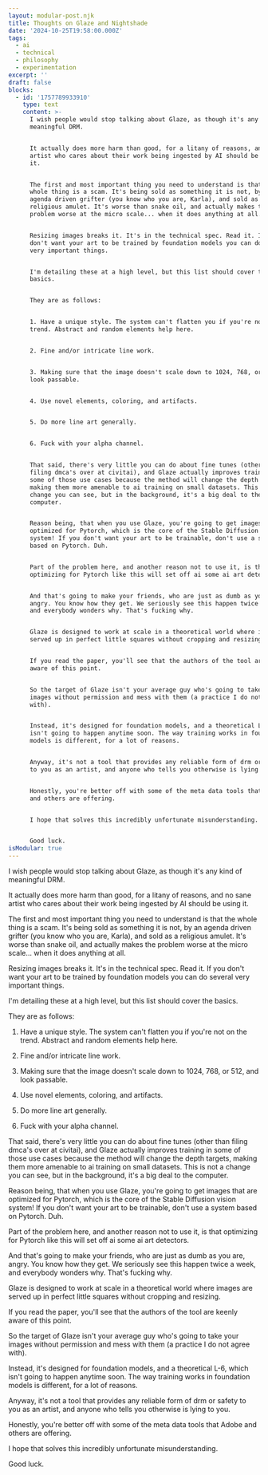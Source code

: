 ```yaml
---
layout: modular-post.njk
title: Thoughts on Glaze and Nightshade
date: '2024-10-25T19:58:00.000Z'
tags:
  - ai
  - technical
  - philosophy
  - experimentation
excerpt: ''
draft: false
blocks:
  - id: '1757789933910'
    type: text
    content: >-
      I wish people would stop talking about Glaze, as though it's any kind of
      meaningful DRM. 


      It actually does more harm than good, for a litany of reasons, and no sane
      artist who cares about their work being ingested by AI should be using
      it. 


      The first and most important thing you need to understand is that the
      whole thing is a scam. It's being sold as something it is not, by an
      agenda driven grifter (you know who you are, Karla), and sold as a
      religious amulet. It's worse than snake oil, and actually makes the
      problem worse at the micro scale... when it does anything at all. 


      Resizing images breaks it. It's in the technical spec. Read it. If you
      don't want your art to be trained by foundation models you can do several
      very important things.


      I'm detailing these at a high level, but this list should cover the
      basics.


      They are as follows:


      1. Have a unique style. The system can't flatten you if you're not on the
      trend. Abstract and random elements help here.


      2. Fine and/or intricate line work.


      3. Making sure that the image doesn't scale down to 1024, 768, or 512, and
      look passable.


      4. Use novel elements, coloring, and artifacts.


      5. Do more line art generally.


      6. Fuck with your alpha channel.


      That said, there's very little you can do about fine tunes (other than
      filing dmca's over at civitai), and Glaze actually improves training in
      some of those use cases because the method will change the depth targets,
      making them more amenable to ai training on small datasets. This is not a
      change you can see, but in the background, it's a big deal to the
      computer.


      Reason being, that when you use Glaze, you're going to get images that are
      optimized for Pytorch, which is the core of the Stable Diffusion vision
      system! If you don't want your art to be trainable, don't use a system
      based on Pytorch. Duh.


      Part of the problem here, and another reason not to use it, is that
      optimizing for Pytorch like this will set off ai some ai art detectors. 


      And that's going to make your friends, who are just as dumb as you are,
      angry. You know how they get. We seriously see this happen twice a week,
      and everybody wonders why. That's fucking why.


      Glaze is designed to work at scale in a theoretical world where images are
      served up in perfect little squares without cropping and resizing.


      If you read the paper, you'll see that the authors of the tool are keenly
      aware of this point. 


      So the target of Glaze isn't your average guy who's going to take your
      images without permission and mess with them (a practice I do not agree
      with).


      Instead, it's designed for foundation models, and a theoretical L-6, which
      isn't going to happen anytime soon. The way training works in foundation
      models is different, for a lot of reasons.


      Anyway, it's not a tool that provides any reliable form of drm or safety
      to you as an artist, and anyone who tells you otherwise is lying to you.


      Honestly, you're better off with some of the meta data tools that Adobe
      and others are offering.


      I hope that solves this incredibly unfortunate misunderstanding.


      Good luck.
isModular: true
---
```

I wish people would stop talking about Glaze, as though it's any kind of meaningful DRM. 

It actually does more harm than good, for a litany of reasons, and no sane artist who cares about their work being ingested by AI should be using it. 

The first and most important thing you need to understand is that the whole thing is a scam. It's being sold as something it is not, by an agenda driven grifter (you know who you are, Karla), and sold as a religious amulet. It's worse than snake oil, and actually makes the problem worse at the micro scale... when it does anything at all. 

Resizing images breaks it. It's in the technical spec. Read it. If you don't want your art to be trained by foundation models you can do several very important things.

I'm detailing these at a high level, but this list should cover the basics.

They are as follows:

1. Have a unique style. The system can't flatten you if you're not on the trend. Abstract and random elements help here.

2. Fine and/or intricate line work.

3. Making sure that the image doesn't scale down to 1024, 768, or 512, and look passable.

4. Use novel elements, coloring, and artifacts.

5. Do more line art generally.

6. Fuck with your alpha channel.

That said, there's very little you can do about fine tunes (other than filing dmca's over at civitai), and Glaze actually improves training in some of those use cases because the method will change the depth targets, making them more amenable to ai training on small datasets. This is not a change you can see, but in the background, it's a big deal to the computer.

Reason being, that when you use Glaze, you're going to get images that are optimized for Pytorch, which is the core of the Stable Diffusion vision system! If you don't want your art to be trainable, don't use a system based on Pytorch. Duh.

Part of the problem here, and another reason not to use it, is that optimizing for Pytorch like this will set off ai some ai art detectors. 

And that's going to make your friends, who are just as dumb as you are, angry. You know how they get. We seriously see this happen twice a week, and everybody wonders why. That's fucking why.

Glaze is designed to work at scale in a theoretical world where images are served up in perfect little squares without cropping and resizing.

If you read the paper, you'll see that the authors of the tool are keenly aware of this point. 

So the target of Glaze isn't your average guy who's going to take your images without permission and mess with them (a practice I do not agree with).

Instead, it's designed for foundation models, and a theoretical L-6, which isn't going to happen anytime soon. The way training works in foundation models is different, for a lot of reasons.

Anyway, it's not a tool that provides any reliable form of drm or safety to you as an artist, and anyone who tells you otherwise is lying to you.

Honestly, you're better off with some of the meta data tools that Adobe and others are offering.

I hope that solves this incredibly unfortunate misunderstanding.

Good luck.
